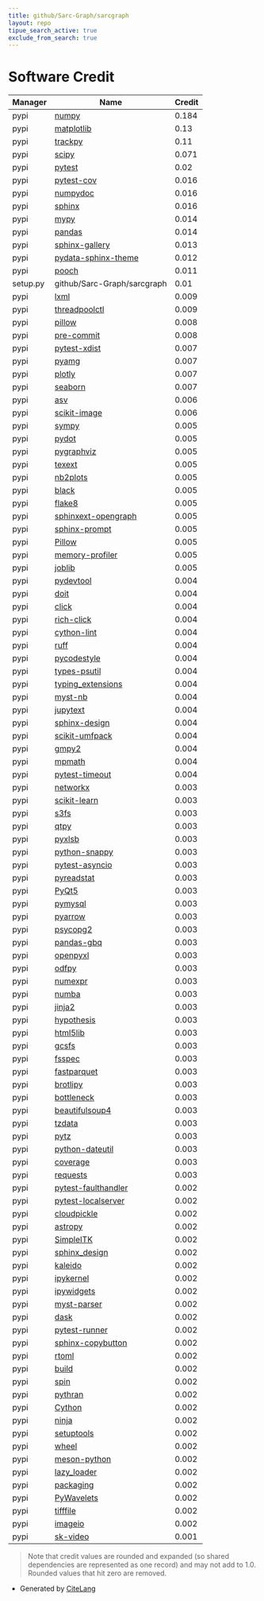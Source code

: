 ```yaml
---
title: github/Sarc-Graph/sarcgraph
layout: repo
tipue_search_active: true
exclude_from_search: true
---
```

# Software Credit

|Manager|Name|Credit|
|-------|----|------|
|pypi|[numpy](https://www.numpy.org)|0.184|
|pypi|[matplotlib](https://matplotlib.org)|0.13|
|pypi|[trackpy](https://github.com/soft-matter/trackpy)|0.11|
|pypi|[scipy](https://scipy.org/)|0.071|
|pypi|[pytest](https://pypi.org/project/pytest)|0.02|
|pypi|[pytest-cov](https://github.com/pytest-dev/pytest-cov)|0.016|
|pypi|[numpydoc](https://pypi.org/project/numpydoc)|0.016|
|pypi|[sphinx](https://pypi.org/project/sphinx)|0.016|
|pypi|[mypy](https://pypi.org/project/mypy)|0.014|
|pypi|[pandas](https://pandas.pydata.org)|0.014|
|pypi|[sphinx-gallery](https://pypi.org/project/sphinx-gallery)|0.013|
|pypi|[pydata-sphinx-theme](https://pypi.org/project/pydata-sphinx-theme)|0.012|
|pypi|[pooch](https://pypi.org/project/pooch)|0.011|
|setup.py|github/Sarc-Graph/sarcgraph|0.01|
|pypi|[lxml](https://pypi.org/project/lxml)|0.009|
|pypi|[threadpoolctl](https://pypi.org/project/threadpoolctl)|0.009|
|pypi|[pillow](https://pypi.org/project/pillow)|0.008|
|pypi|[pre-commit](https://pypi.org/project/pre-commit)|0.008|
|pypi|[pytest-xdist](https://pypi.org/project/pytest-xdist)|0.007|
|pypi|[pyamg](https://pypi.org/project/pyamg)|0.007|
|pypi|[plotly](https://pypi.org/project/plotly)|0.007|
|pypi|[seaborn](https://pypi.org/project/seaborn)|0.007|
|pypi|[asv](https://pypi.org/project/asv)|0.006|
|pypi|[scikit-image](https://scikit-image.org)|0.006|
|pypi|[sympy](https://pypi.org/project/sympy)|0.005|
|pypi|[pydot](https://pypi.org/project/pydot)|0.005|
|pypi|[pygraphviz](https://pypi.org/project/pygraphviz)|0.005|
|pypi|[texext](https://pypi.org/project/texext)|0.005|
|pypi|[nb2plots](https://pypi.org/project/nb2plots)|0.005|
|pypi|[black](https://pypi.org/project/black)|0.005|
|pypi|[flake8](https://pypi.org/project/flake8)|0.005|
|pypi|[sphinxext-opengraph](https://pypi.org/project/sphinxext-opengraph)|0.005|
|pypi|[sphinx-prompt](https://pypi.org/project/sphinx-prompt)|0.005|
|pypi|[Pillow](https://pypi.org/project/Pillow)|0.005|
|pypi|[memory-profiler](https://pypi.org/project/memory-profiler)|0.005|
|pypi|[joblib](https://pypi.org/project/joblib)|0.005|
|pypi|[pydevtool](https://pypi.org/project/pydevtool)|0.004|
|pypi|[doit](https://pypi.org/project/doit)|0.004|
|pypi|[click](https://pypi.org/project/click)|0.004|
|pypi|[rich-click](https://pypi.org/project/rich-click)|0.004|
|pypi|[cython-lint](https://pypi.org/project/cython-lint)|0.004|
|pypi|[ruff](https://pypi.org/project/ruff)|0.004|
|pypi|[pycodestyle](https://pypi.org/project/pycodestyle)|0.004|
|pypi|[types-psutil](https://pypi.org/project/types-psutil)|0.004|
|pypi|[typing_extensions](https://pypi.org/project/typing_extensions)|0.004|
|pypi|[myst-nb](https://pypi.org/project/myst-nb)|0.004|
|pypi|[jupytext](https://pypi.org/project/jupytext)|0.004|
|pypi|[sphinx-design](https://pypi.org/project/sphinx-design)|0.004|
|pypi|[scikit-umfpack](https://pypi.org/project/scikit-umfpack)|0.004|
|pypi|[gmpy2](https://pypi.org/project/gmpy2)|0.004|
|pypi|[mpmath](https://pypi.org/project/mpmath)|0.004|
|pypi|[pytest-timeout](https://pypi.org/project/pytest-timeout)|0.004|
|pypi|[networkx](https://networkx.org/)|0.003|
|pypi|[scikit-learn](http://scikit-learn.org)|0.003|
|pypi|[s3fs](https://pypi.org/project/s3fs)|0.003|
|pypi|[qtpy](https://pypi.org/project/qtpy)|0.003|
|pypi|[pyxlsb](https://pypi.org/project/pyxlsb)|0.003|
|pypi|[python-snappy](https://pypi.org/project/python-snappy)|0.003|
|pypi|[pytest-asyncio](https://pypi.org/project/pytest-asyncio)|0.003|
|pypi|[pyreadstat](https://pypi.org/project/pyreadstat)|0.003|
|pypi|[PyQt5](https://pypi.org/project/PyQt5)|0.003|
|pypi|[pymysql](https://pypi.org/project/pymysql)|0.003|
|pypi|[pyarrow](https://pypi.org/project/pyarrow)|0.003|
|pypi|[psycopg2](https://pypi.org/project/psycopg2)|0.003|
|pypi|[pandas-gbq](https://pypi.org/project/pandas-gbq)|0.003|
|pypi|[openpyxl](https://pypi.org/project/openpyxl)|0.003|
|pypi|[odfpy](https://pypi.org/project/odfpy)|0.003|
|pypi|[numexpr](https://pypi.org/project/numexpr)|0.003|
|pypi|[numba](https://pypi.org/project/numba)|0.003|
|pypi|[jinja2](https://pypi.org/project/jinja2)|0.003|
|pypi|[hypothesis](https://pypi.org/project/hypothesis)|0.003|
|pypi|[html5lib](https://pypi.org/project/html5lib)|0.003|
|pypi|[gcsfs](https://pypi.org/project/gcsfs)|0.003|
|pypi|[fsspec](https://pypi.org/project/fsspec)|0.003|
|pypi|[fastparquet](https://pypi.org/project/fastparquet)|0.003|
|pypi|[brotlipy](https://pypi.org/project/brotlipy)|0.003|
|pypi|[bottleneck](https://pypi.org/project/bottleneck)|0.003|
|pypi|[beautifulsoup4](https://pypi.org/project/beautifulsoup4)|0.003|
|pypi|[tzdata](https://pypi.org/project/tzdata)|0.003|
|pypi|[pytz](https://pypi.org/project/pytz)|0.003|
|pypi|[python-dateutil](https://pypi.org/project/python-dateutil)|0.003|
|pypi|[coverage](https://pypi.org/project/coverage)|0.003|
|pypi|[requests](https://pypi.org/project/requests)|0.003|
|pypi|[pytest-faulthandler](https://pypi.org/project/pytest-faulthandler)|0.002|
|pypi|[pytest-localserver](https://pypi.org/project/pytest-localserver)|0.002|
|pypi|[cloudpickle](https://pypi.org/project/cloudpickle)|0.002|
|pypi|[astropy](https://pypi.org/project/astropy)|0.002|
|pypi|[SimpleITK](https://pypi.org/project/SimpleITK)|0.002|
|pypi|[sphinx_design](https://pypi.org/project/sphinx_design)|0.002|
|pypi|[kaleido](https://pypi.org/project/kaleido)|0.002|
|pypi|[ipykernel](https://pypi.org/project/ipykernel)|0.002|
|pypi|[ipywidgets](https://pypi.org/project/ipywidgets)|0.002|
|pypi|[myst-parser](https://pypi.org/project/myst-parser)|0.002|
|pypi|[dask](https://pypi.org/project/dask)|0.002|
|pypi|[pytest-runner](https://pypi.org/project/pytest-runner)|0.002|
|pypi|[sphinx-copybutton](https://pypi.org/project/sphinx-copybutton)|0.002|
|pypi|[rtoml](https://pypi.org/project/rtoml)|0.002|
|pypi|[build](https://pypi.org/project/build)|0.002|
|pypi|[spin](https://pypi.org/project/spin)|0.002|
|pypi|[pythran](https://pypi.org/project/pythran)|0.002|
|pypi|[Cython](https://pypi.org/project/Cython)|0.002|
|pypi|[ninja](https://pypi.org/project/ninja)|0.002|
|pypi|[setuptools](https://pypi.org/project/setuptools)|0.002|
|pypi|[wheel](https://pypi.org/project/wheel)|0.002|
|pypi|[meson-python](https://pypi.org/project/meson-python)|0.002|
|pypi|[lazy_loader](https://pypi.org/project/lazy_loader)|0.002|
|pypi|[packaging](https://pypi.org/project/packaging)|0.002|
|pypi|[PyWavelets](https://pypi.org/project/PyWavelets)|0.002|
|pypi|[tifffile](https://pypi.org/project/tifffile)|0.002|
|pypi|[imageio](https://pypi.org/project/imageio)|0.002|
|pypi|[sk-video](http://scikit-video.org/)|0.001|


> Note that credit values are rounded and expanded (so shared dependencies are represented as one record) and may not add to 1.0. Rounded values that hit zero are removed.


- Generated by [CiteLang](https://github.com/vsoch/citelang)
